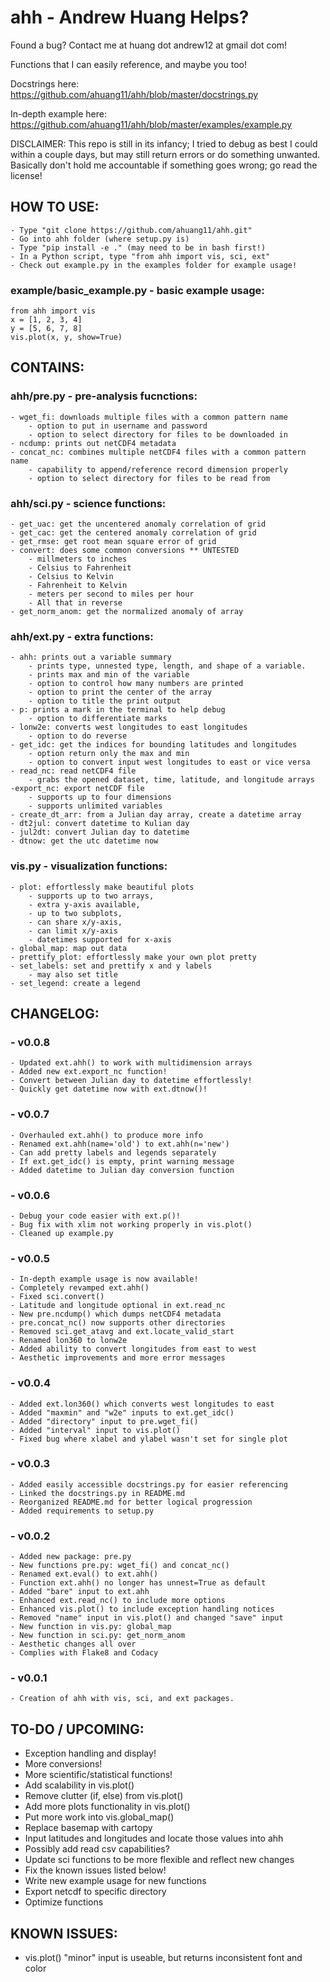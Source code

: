 # ahh - Andrew Huang Helps?
Found a bug? Contact me at huang dot andrew12 at gmail dot com!

Functions that I can easily reference, and maybe you too!

Docstrings here: https://github.com/ahuang11/ahh/blob/master/docstrings.py

In-depth example here: https://github.com/ahuang11/ahh/blob/master/examples/example.py

DISCLAIMER: This repo is still in its infancy; I tried to debug as best I could
within a couple days, but may still return  errors or do something unwanted.
Basically don't hold me accountable if something goes wrong; go read the license!

## HOW TO USE:
    - Type "git clone https://github.com/ahuang11/ahh.git"
    - Go into ahh folder (where setup.py is)
    - Type "pip install -e ." (may need to be in bash first!)
    - In a Python script, type "from ahh import vis, sci, ext"
    - Check out example.py in the examples folder for example usage!

### example/basic_example.py - basic example usage:
    from ahh import vis
    x = [1, 2, 3, 4]
    y = [5, 6, 7, 8]
    vis.plot(x, y, show=True)

## CONTAINS:

### ahh/pre.py - pre-analysis fucnctions:
    - wget_fi: downloads multiple files with a common pattern name
        - option to put in username and password
        - option to select directory for files to be downloaded in
    - ncdump: prints out netCDF4 metadata
    - concat_nc: combines multiple netCDF4 files with a common pattern name
        - capability to append/reference record dimension properly
        - option to select directory for files to be read from

### ahh/sci.py - science functions:
    - get_uac: get the uncentered anomaly correlation of grid
    - get_cac: get the centered anomaly correlation of grid
    - get_rmse: get root mean square error of grid
    - convert: does some common conversions ** UNTESTED
        - millmeters to inches
        - Celsius to Fahrenheit
        - Celsius to Kelvin
        - Fahrenheit to Kelvin
        - meters per second to miles per hour
        - All that in reverse
    - get_norm_anom: get the normalized anomaly of array

### ahh/ext.py - extra functions:
    - ahh: prints out a variable summary
        - prints type, unnested type, length, and shape of a variable.
        - prints max and min of the variable
        - option to control how many numbers are printed
        - option to print the center of the array
        - option to title the print output
    - p: prints a mark in the terminal to help debug
        - option to differentiate marks
    - lonw2e: converts west longitudes to east longitudes
        - option to do reverse
    - get_idc: get the indices for bounding latitudes and longitudes
        - option return only the max and min
        - option to convert input west longitudes to east or vice versa
    - read_nc: read netCDF4 file
        - grabs the opened dataset, time, latitude, and longitude arrays
    -export_nc: export netCDF file
        - supports up to four dimensions
        - supports unlimited variables
    - create_dt_arr: from a Julian day array, create a datetime array
    - dt2jul: convert datetime to Kulian day
    - jul2dt: convert Julian day to datetime
    - dtnow: get the utc datetime now

### vis.py - visualization functions:
    - plot: effortlessly make beautiful plots
        - supports up to two arrays,
        - extra y-axis available,
        - up to two subplots,
        - can share x/y-axis,
        - can limit x/y-axis
        - datetimes supported for x-axis
    - global_map: map out data
    - prettify_plot: effortlessly make your own plot pretty
    - set_labels: set and prettify x and y labels
        - may also set title
    - set_legend: create a legend

## CHANGELOG:
### - v0.0.8
    - Updated ext.ahh() to work with multidimension arrays
    - Added new ext.export_nc function!
    - Convert between Julian day to datetime effortlessly!
    - Quickly get datetime now with ext.dtnow()!
### - v0.0.7
    - Overhauled ext.ahh() to produce more info
    - Renamed ext.ahh(name='old') to ext.ahh(n='new')
    - Can add pretty labels and legends separately
    - If ext.get_idc() is empty, print warning message
    - Added datetime to Julian day conversion function
### - v0.0.6
    - Debug your code easier with ext.p()!
    - Bug fix with xlim not working properly in vis.plot()
    - Cleaned up example.py
### - v0.0.5
    - In-depth example usage is now available!
    - Completely revamped ext.ahh()
    - Fixed sci.convert()
    - Latitude and longitude optional in ext.read_nc
    - New pre.ncdump() which dumps netCDF4 metadata
    - pre.concat_nc() now supports other directories
    - Removed sci.get_atavg and ext.locate_valid_start
    - Renamed lon360 to lonw2e
    - Added ability to convert longitudes from east to west
    - Aesthetic improvements and more error messages
### - v0.0.4
    - Added ext.lon360() which converts west longitudes to east
    - Added "maxmin" and "w2e" inputs to ext.get_idc()
    - Added "directory" input to pre.wget_fi()
    - Added "interval" input to vis.plot()
    - Fixed bug where xlabel and ylabel wasn't set for single plot
### - v0.0.3
    - Added easily accessible docstrings.py for easier referencing
    - Linked the docstrings.py in README.md
    - Reorganized README.md for better logical progression
    - Added requirements to setup.py
### - v0.0.2
    - Added new package: pre.py
    - New functions pre.py: wget_fi() and concat_nc()
    - Renamed ext.eval() to ext.ahh()
    - Function ext.ahh() no longer has unnest=True as default
    - Added "bare" input to ext.ahh
    - Enhanced ext.read_nc() to include more options
    - Enhanced vis.plot() to include exception handling notices
    - Removed "name" input in vis.plot() and changed "save" input
    - New function in vis.py: global_map
    - New function in sci.py: get_norm_anom
    - Aesthetic changes all over
    - Complies with Flake8 and Codacy
### - v0.0.1
    - Creation of ahh with vis, sci, and ext packages.

## TO-DO / UPCOMING:
- Exception handling and display!
- More conversions!
- More scientific/statistical functions!
- Add scalability in vis.plot()
- Remove clutter (if, else) from vis.plot()
- Add more plots functionality in vis.plot()
- Put more work into vis.global_map()
- Replace basemap with cartopy
- Input latitudes and longitudes and locate those values into ahh
- Possibly add read csv capabilities?
- Update sci functions to be more flexible and reflect new changes
- Fix the known issues listed below!
- Write new example usage for new functions
- Export netcdf to specific directory
- Optimize functions

## KNOWN ISSUES:
- vis.plot() "minor" input is useable, but returns inconsistent font and color